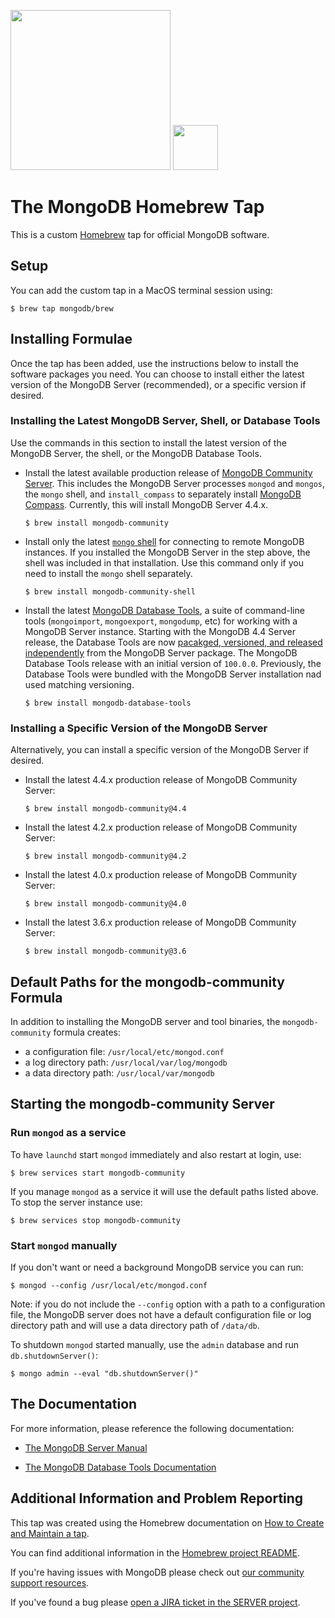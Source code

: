 <img src="https://webassets.mongodb.com/_com_assets/cms/mongodb-logo-rgb-j6w271g1xn.jpg" width="256"> <img src="https://brew.sh/assets/img/homebrew-256x256.png" height="72">

# The MongoDB Homebrew Tap

This is a custom [Homebrew](https://brew.sh) tap for official MongoDB software.

## Setup

You can add the custom tap in a MacOS terminal session using:

```
$ brew tap mongodb/brew
```

## Installing Formulae

Once the tap has been added, use the instructions below to install the software packages you need. You can choose to install either the latest version of the MongoDB Server (recommended), or a specific version if desired.

### Installing the Latest MongoDB Server, Shell, or Database Tools

Use the commands in this section to install the latest version of the MongoDB Server, the shell, or the MongoDB Database Tools.

 * Install the latest available production release of [MongoDB Community Server](https://docs.mongodb.com/manual/). This includes the MongoDB Server processes `mongod` and `mongos`, the `mongo` shell, and `install_compass` to separately install [MongoDB Compass](https://docs.mongodb.com/compass/). Currently, this will install MongoDB Server 4.4.x.
 
   ```
   $ brew install mongodb-community
   ```

 * Install only the latest [`mongo` shell](https://docs.mongodb.com/manual/mongo/) for connecting to remote MongoDB instances. If you installed the MongoDB Server in the step above, the shell was included in that installation. Use this command only if you need to install the `mongo` shell separately.

   ```
   $ brew install mongodb-community-shell
   ```

 * Install the latest [MongoDB Database Tools](https://docs.mongodb.com/database-tools/), a suite of command-line tools (`mongoimport`, `mongoexport`, `mongodump`, etc) for working with a MongoDB Server instance. Starting with the MongoDB 4.4 Server release, the Database Tools are now [pacakged, versioned, and released independently](https://www.mongodb.com/blog/post/separating-database-tools-server) from the MongoDB Server package. The MongoDB Database Tools release with an initial version of `100.0.0`. Previously, the Database Tools were bundled with the MongoDB Server installation nad used matching versioning.

   ```
   $ brew install mongodb-database-tools
   ```

### Installing a Specific Version of the MongoDB Server

Alternatively, you can install a specific version of the MongoDB Server if desired.

 * Install the latest 4.4.x production release of MongoDB Community Server:
   ```
   $ brew install mongodb-community@4.4
   ```

* Install the latest 4.2.x production release of MongoDB Community Server:
   ```
   $ brew install mongodb-community@4.2
   ```

 * Install the latest 4.0.x production release of MongoDB Community Server:
   ```
   $ brew install mongodb-community@4.0
   ```

 * Install the latest 3.6.x production release of MongoDB Community Server:
   ```
   $ brew install mongodb-community@3.6
   ```

## Default Paths for the mongodb-community Formula

In addition to installing the MongoDB server and tool binaries, the `mongodb-community` formula creates:

 * a configuration file: `/usr/local/etc/mongod.conf`
 * a log directory path: `/usr/local/var/log/mongodb`
 * a data directory path: `/usr/local/var/mongodb`

## Starting the mongodb-community Server

### Run `mongod` as a service

To have `launchd` start `mongod` immediately and also restart at login, use:

```
$ brew services start mongodb-community
```
If you manage `mongod` as a service it will use the default paths listed above. To stop the server instance use:

```
$ brew services stop mongodb-community
```

### Start `mongod` manually

If you don't want or need a background MongoDB service you can run:

```
$ mongod --config /usr/local/etc/mongod.conf
```
Note: if you do not include the `--config` option with a path to a configuration file, the MongoDB server does not have a default configuration file or log directory path and will use a data directory path of `/data/db`.

To shutdown `mongod` started manually, use the `admin` database and run `db.shutdownServer()`:

```
$ mongo admin --eval "db.shutdownServer()"
```

## The Documentation

For more information, please reference the following documentation:

* [The MongoDB Server Manual](https://docs.mongodb.com/manual/)

* [The MongoDB Database Tools Documentation](https://docs.mongodb.com/database-tools/)

## Additional Information and Problem Reporting

This tap was created using the Homebrew documentation on [How to Create and Maintain a tap](https://github.com/Homebrew/brew/blob/master/docs/How-to-Create-and-Maintain-a-Tap.md).

You can find additional information in the [Homebrew project README](https://github.com/Homebrew/brew#homebrew).

If you're having issues with MongoDB please check out [our community support resources](https://www.mongodb.com/community-support-resources).

If you've found a bug please [open a JIRA ticket in the SERVER project](https://jira.mongodb.org).
